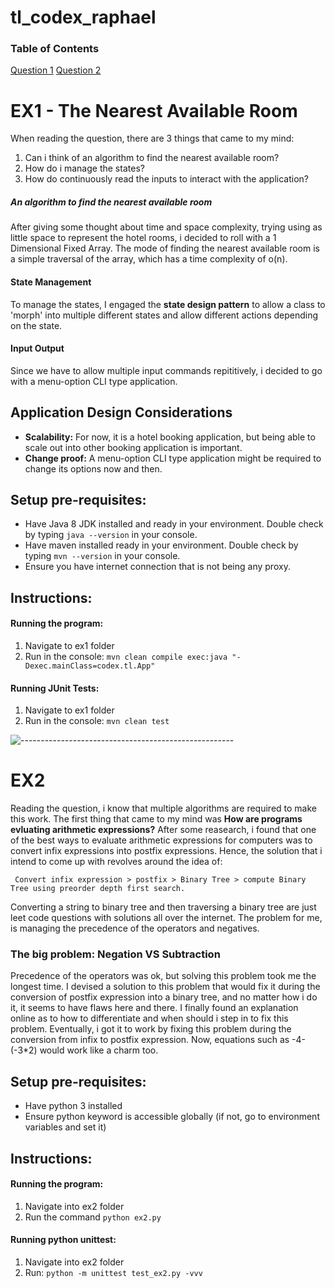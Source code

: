 # tl_codex_raphael
### Table of Contents
[Question 1](#ex1---the-nearest-available-room)
[Question 2](#ex2)

# EX1 - The Nearest Available Room
When reading the question, there are 3 things that came to my mind:
1. Can i think of an algorithm to find the nearest available room?
1. How do i manage the states?
1. How do continuously read the inputs to interact with the application?

##### An algorithm to find the nearest available room
After giving some thought about time and space complexity, trying using as little space to represent the hotel rooms, i decided to roll with a 1 Dimensional Fixed Array. The mode of finding the nearest available room is a simple traversal of the array, which has a time complexity of o(n).

#### State Management
To manage the states, I engaged the **state design pattern** to allow a class to 'morph' into multiple different states and allow different actions depending on the state.

#### Input Output
Since we have to allow multiple input commands repititively, i decided to go with a menu-option CLI type application.

## Application Design Considerations
- **Scalability:** For now, it is a hotel booking application, but being able to scale out into other booking application is important.
- **Change proof:** A menu-option CLI type application might be required to change its options now and then.

## Setup pre-requisites:
- Have Java 8 JDK installed and ready in your environment. Double check by typing `java --version` in your console.
- Have maven installed ready in your environment. Double check by typing `mvn --version` in your console.
- Ensure you have internet connection that is not being any proxy.

## Instructions:
#### Running the program:
1. Navigate to ex1 folder
1. Run in the console: `mvn clean compile exec:java "-Dexec.mainClass=codex.tl.App"`

#### Running JUnit Tests:
1. Navigate to ex1 folder
1. Run in the console: `mvn clean test`


![-----------------------------------------------------](https://raw.githubusercontent.com/andreasbm/readme/master/assets/lines/rainbow.png)
# EX2
Reading the question, i know that multiple algorithms are required to make this work. The first thing that came to my mind was
**How are programs evluating arithmetic expressions?**
After some reasearch, i found that one of the best ways to evaluate arithmetic expressions for computers was to convert infix expressions into postfix expressions. Hence, the solution that i intend to come up with revolves around the idea of: 
```
 Convert infix expression > postfix > Binary Tree > compute Binary Tree using preorder depth first search.
```
Converting a string to binary tree and then traversing a binary tree are just leet code questions with solutions all over the internet. The problem for me, is managing the precedence of the operators and negatives.

### The big problem: Negation VS Subtraction
Precedence of the operators was ok, but solving this problem took me the longest time. I devised a solution to this problem that would fix it during the conversion of postfix expression into a binary tree, and no matter how i do it, it seems to have flaws here and there. I finally found an explanation online as to how to differentiate and when should i step in to fix this problem. Eventually, i got it to work by fixing this problem during the conversion from infix to postfix expression. Now, equations such as -4-(-3*2) would work like a charm too.

## Setup pre-requisites:
- Have python 3 installed
- Ensure python keyword is accessible globally (if not, go to environment variables and set it)

## Instructions: 
#### Running the program:
1. Navigate into ex2 folder 
1. Run the command `python ex2.py`

#### Running python unittest:
1. Navigate into ex2 folder 
1. Run: `python -m unittest test_ex2.py -vvv`
